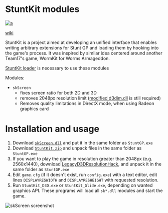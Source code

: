 StuntKit modules
===
[![a](https://discord.com/api/guilds/749260704447463495/widget.png?style=shield)](https://discord.gg/ykzAWnA)

[wiki](https://sgp.halamix2.pl/)

StuntKit is a project aimed at developing an unified interface that enables writing arbitrary extensions for Stunt GP and loading them by hooking into the game's process. It was inspired by similar idea centered around another Team17's game, WormKit for Worms Armageddon.

[StuntKit loader](https://github.com/halamix2/StuntKit) is necessary to use these modules

Modules:

* `skScreen`
    * fixes screen ratio for both 2D and 3D
    * removes 2048px resolution limit ([modified d3dim.dll](https://github.com/UCyborg/LegacyD3DResolutionHack/releases/tag/v1.0.0) is still required)
    * Removes quality limitations in DirectX mode, when using Radeon graphics card

# Installation and usage

1. Download [`skScreen.dll`](https://github.com/Halamix2/StuntKit_modules/releases/tag/v0.0.2a) and put it in the same folder as `StuntGP.exe`
2. Download [`StuntKit.zip`](https://github.com/Halamix2/StuntKit/releases/tag/0.0.1) and unpack files in the same folder as `StuntGP.exe`
3. If you want to play the game in resolution greater than 2048px (e.g. 2560x1440), download [LegacyD3DResolutionHack](https://github.com/UCyborg/LegacyD3DResolutionHack/releases/tag/v1.0.0), and unpack it in the same folder as `StuntGP.exe`
4. Edit `game.cfg` (if it doesn't exist, run `config.exe`) with a text editor, edit lines `DISPLAYRESWIDTH` and `DISPLAYRESHEIGHT` with requested resolution.
5. Run `StuntKit_D3D.exe` or `StuntKit_Glide.exe`, depending on wanted graphics API. These programs will load all `sk*.dll` modules and start the game.

![skScreen screenshot](https://i.imgur.com/xLSMScZ.png)